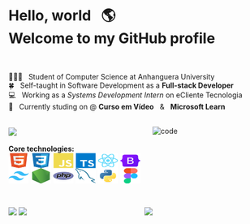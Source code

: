 <h1>Hello, world &nbsp; 🌎<br/>Welcome to my GitHub profile</h1><br/>

🧑🏽‍💻 &nbsp; Student of Computer Science at Anhanguera University
<br/>🍀 &nbsp; Self-taught in Software Development as a **Full-stack Developer**
<br />💻 &nbsp; Working as a *Systems Development Intern* on eCliente Tecnologia
<br/>🚀 &nbsp; Currently studing on @ <b>Curso em Vídeo</b> &nbsp; & &nbsp; <b>Microsoft Learn</b>

<br>

<div>
 <img align="right" alt="code" height="220em" width="220em" src="https://media1.giphy.com/media/v1.Y2lkPTc5MGI3NjExYWtoazFhcDNmNWg4dmtlMXY3aHBhZnZwbnVrOGR3bm9zbnZtMWo0MCZlcD12MV9pbnRlcm5hbF9naWZfYnlfaWQmY3Q9cw/pEuD18F5xjR9SNVmYz/giphy.gif">
 <img align="center" height="180em" src="https://github-readme-stats.vercel.app/api/top-langs/?username=baakovi&layout=compact&langs_count=7&theme=dark"/>
</div>

<br>

<div style="display: inline_block">
 <span><b>Core technologies:</b></span><br>
 <img align="center" alt="HTML" height="30" width="40" src="https://raw.githubusercontent.com/devicons/devicon/master/icons/html5/html5-original.svg">
 <img align="center" alt="CSS" height="30" width="40" src="https://raw.githubusercontent.com/devicons/devicon/master/icons/css3/css3-original.svg">
 <img align="center" alt="JS" height="30" width="40" src="https://raw.githubusercontent.com/devicons/devicon/master/icons/javascript/javascript-plain.svg">
 <img align="center" alt="TS" height="30" width="40" src="https://raw.githubusercontent.com/devicons/devicon/master/icons/typescript/typescript-plain.svg">
 <img align="center" alt="React" height="30" width="40" src="https://raw.githubusercontent.com/devicons/devicon/master/icons/react/react-original.svg">
 <img align="center" alt="Bootstrap" height="30" width="40" src="https://raw.githubusercontent.com/devicons/devicon/master/icons/bootstrap/bootstrap-original.svg">
 <img align="center" alt="TailwindCSS" height="30" width="40" src="https://raw.githubusercontent.com/devicons/devicon/master/icons/tailwindcss/tailwindcss-original.svg">
 <img align="center" alt="Nodejs" height="30" width="40" src="https://raw.githubusercontent.com/devicons/devicon/master/icons/nodejs/nodejs-original.svg">
 <img align="center" alt="PHP" height="30" width="40" src="https://raw.githubusercontent.com/devicons/devicon/6910f0503efdd315c8f9b858234310c06e04d9c0/icons/php/php-original.svg">
 <img align="center" alt="MySQL" height="30" width="40" src="https://raw.githubusercontent.com/devicons/devicon/master/icons/mysql/mysql-original.svg">
 <img align="center" alt="Python" height="30" width="40" src="https://raw.githubusercontent.com/devicons/devicon/master/icons/python/python-original.svg">
 <img align="center" alt="Figma" height="30" width="40" src="https://raw.githubusercontent.com/devicons/devicon/master/icons/figma/figma-original.svg">
</div>

<br/>

##

<div>
 <a href="https://www.linkedin.com/in/biancamoraesv/" target="_blank"><img src="https://img.shields.io/badge/-LinkedIn-%230077B5?style=for-the-badge&logo=linkedin&logoColor=white" target="_blank"></a>
 <a href="mailto:biancavmoraes@outlook.com"><img src="https://img.shields.io/badge/-email-%23333?style=for-the-badge&logo=gmail&logoColor=white" target="_blank"></a>
 <a href="https://github.com/baakovi" target="_blank"><img align="right" height="28" src="https://madewithlove.now.sh/br?heart=true&colorA=%23453960&colorB=%237c55d8&template=for-the-badge&text=Baakovi"></a>
</div>
